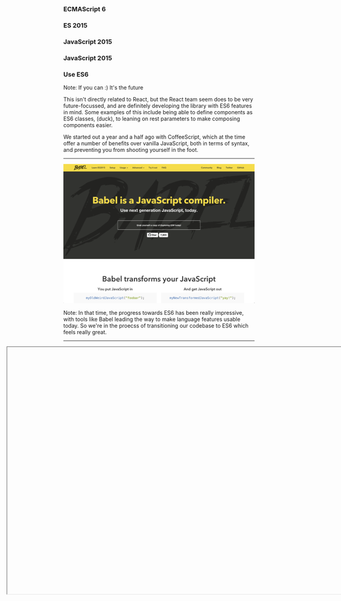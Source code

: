 ### ECMAScript 6<!-- .element: style="text-decoration: line-through; color: #AAA;" -->
### ES 2015<!-- .element: style="text-decoration: line-through; color: #AAA;" -->
### JavaScript 2015<!-- .element: style="text-decoration: line-through; color: #AAA;" -->
### JavaScript 2015<!-- .element: style="text-decoration: line-through; color: #AAA;" -->
### Use ES6

Note:
If you can :)
It's the future

This isn't directly related to React, but the React team seem does to be very future-focussed, and are definitely developing the library with ES6 features in mind. Some examples of this include being able to define components as ES6 classes, (duck), to leaning on rest parameters to make composing components easier.

We started out a year and a half ago with CoffeeScript, which at the time offer a number of benefits over vanilla JavaScript, both in terms of syntax, and preventing you from shooting yourself in the foot.


---

![babel](../../images/babel.png)<!-- .element: width="700"-->

Note:
In that time, the progress towards ES6 has been really impressive, with tools like Babel leading the way to make language features usable today. So we're in the proecss of transitioning our codebase to ES6 which feels really great.


---

<iframe width="1280px" style="max-width: 1280px; margin-left: -150px;" height="650px" data-src="https://babeljs.io/repl/#?experimental=true&evaluate=true&loose=false&spec=false&code=export%20class%20Counter%20extends%20React.Component%20%7B%0A%20%20constructor(props)%20%7B%0A%20%20%20%20super(props)%3B%0A%20%20%20%20this.state%20%3D%20%7Bcount%3A%20props.initialCount%7D%3B%0A%20%20%7D%0A%20%20tick()%20%7B%0A%20%20%20%20this.setState(%7Bcount%3A%20this.state.count%20%2B%201%7D)%3B%0A%20%20%7D%0A%20%20render()%20%7B%0A%20%20%20%20return%20(%0A%20%20%20%20%20%20%3Cdiv%20onClick%3D%7Bthis.tick.bind(this)%7D%3E%0A%20%20%20%20%20%20%20%20Clicks%3A%20%7Bthis.state.count%7D%0A%20%20%20%20%20%20%3C%2Fdiv%3E%0A%20%20%20%20)%3B%0A%20%20%7D%0A%7D%0ACounter.propTypes%20%3D%20%7B%20initialCount%3A%20React.PropTypes.number%20%7D%3B%0ACounter.defaultProps%20%3D%20%7B%20initialCount%3A%200%20%7D%3B" />  

